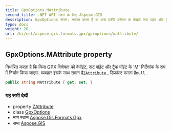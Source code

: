 ```yaml
---
title: GpxOptions.MAttribute
second_title: .NET API संदर्भ के लिए Aspose.GIS
description: GpxOptions संपत्त. नर्धरत करत है क कस GPX वशेषत क वेपइंट रूट पइंट और ट्रैक पइंट के M नर्देशंक के रूप में नर्यत कय जएग. व्यवहर इसके सथ समन हैZAttribute  डफल्ट करत हैnull .
type: docs
weight: 20
url: /hi/net/aspose.gis.formats.gpx/gpxoptions/mattribute/
---
```

## GpxOptions.MAttribute property

निर्धारित करता है कि किस GPX विशेषता को वेपॉइंट, रूट पॉइंट और ट्रैक पॉइंट के 'M' निर्देशांक के रूप में निर्यात किया जाएगा. व्यवहार इसके साथ समान है[`ZAttribute`](../zattribute/) , डिफॉल्ट करता है`null` .

```csharp
public string MAttribute { get; set; }
```

### यह सभी देखें

* property [ZAttribute](../zattribute/)
* class [GpxOptions](../)
* नाम स्थान [Aspose.Gis.Formats.Gpx](../../gpxoptions/)
* सभा [Aspose.GIS](../../../)


